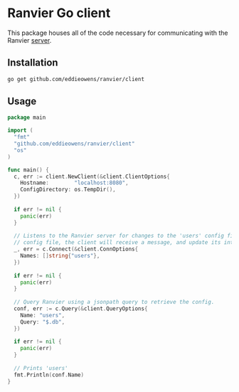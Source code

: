 # Ranvier Go client
This package houses all of the code necessary for communicating with the Ranvier [server](../server).

## Installation
```bash
go get github.com/eddieowens/ranvier/client
```

## Usage
```go
package main

import (
  "fmt"
  "github.com/eddieowens/ranvier/client"
  "os"
)

func main() {
  c, err := client.NewClient(&client.ClientOptions{
    Hostname:        "localhost:8080",
    ConfigDirectory: os.TempDir(),
  })
  
  if err != nil {
  	panic(err)
  }
  
  // Listens to the Ranvier server for changes to the 'users' config file. If someone were to make an update to this 
  // config file, the client will receive a message, and update its internal cache for the next query. 
  _, err = c.Connect(&client.ConnOptions{
  	Names: []string{"users"},
  })
  
  if err != nil {
  	panic(err)
  }
  
  // Query Ranvier using a jsonpath query to retrieve the config.
  conf, err := c.Query(&client.QueryOptions{
  	Name: "users",
  	Query: "$.db",
  })
  
  if err != nil {
  	panic(err)
  }
  
  // Prints 'users'
  fmt.Println(conf.Name)
}
```